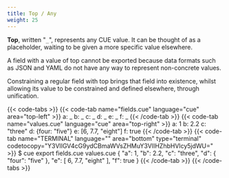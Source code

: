 ```yaml
---
title: Top / Any
weight: 25
---
```


**Top**, written "`_`", represents any CUE value.
It can be thought of as a placeholder,
waiting to be given a more specific value elsewhere.

A field with a value of top cannot be exported
because data formats such as JSON and YAML
do not have any way to represent non-concrete values.

Constraining a regular field with top brings that field into existence,
whilst allowing its value to be constrained and defined elsewhere, through
unification.

{{< code-tabs >}}
{{< code-tab name="fields.cue" language="cue" area="top-left" >}}
a: _
b: _
c: _
d: _
e: _
f: _
{{< /code-tab >}}
{{< code-tab name="values.cue" language="cue" area="top-right" >}}
a: 1
b: 2.2
c: "three"
d: {four: "five"}
e: [6, 7.7, "eight"]
f: true
{{< /code-tab >}}
{{< code-tab name="TERMINAL" language="" area="bottom" type="terminal" codetocopy="Y3VlIGV4cG9ydCBmaWVsZHMuY3VlIHZhbHVlcy5jdWU=" >}}
$ cue export fields.cue values.cue
{
    "a": 1,
    "b": 2.2,
    "c": "three",
    "d": {
        "four": "five"
    },
    "e": [
        6,
        7.7,
        "eight"
    ],
    "f": true
}
{{< /code-tab >}}
{{< /code-tabs >}}
